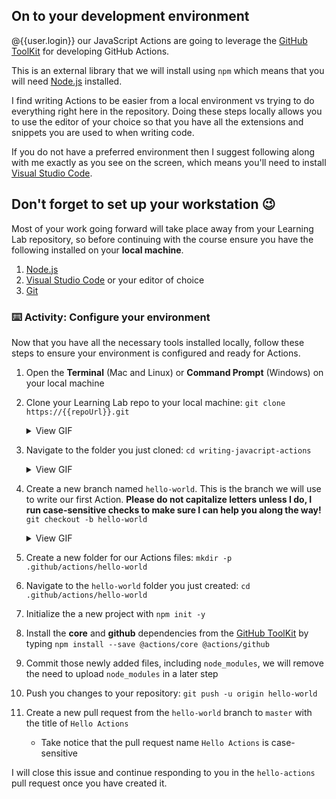 ## On to your development environment

@{{user.login}} our JavaScript Actions are going to leverage the [GitHub ToolKit](https://github.com/actions/toolkit) for developing GitHub Actions.

This is an external library that we will install using `npm` which means that you will need [Node.js](https://nodejs.org/) installed.

I find writing Actions to be easier from a local environment vs trying to do everything right here in the repository.  Doing these steps locally allows you to use the editor of your choice so that you have all the extensions and snippets you are used to when writing code.

If you do not have a preferred environment then I suggest following along with me exactly as you see on the screen, which means you'll need to install [Visual Studio Code](https://code.visualstudio.com/).

## Don't forget to set up your workstation 😉

Most of your work going forward will take place away from your Learning Lab repository, so before continuing with the course ensure you have the following installed on your **local machine**.  

1. [Node.js](https://nodejs.org)
2. [Visual Studio Code](https://code.visualstudio.com/) or your editor of choice
3. [Git](https://git-scm.com/)


### :keyboard: Activity: Configure your environment

Now that you have all the necessary tools installed locally, follow these steps to ensure your environment is configured and ready for Actions.

1. Open the **Terminal** (Mac and Linux) or **Command Prompt** (Windows) on your local machine
2. Clone your Learning Lab repo to your local machine:
   `git clone https://{{repoUrl}}.git`
   <details><summary>View GIF</summary><img src="https://media.giphy.com/media/YnvmISGo2MbXpn2bc5/giphy.gif" alt="git clone example" /></details>
    <!-- ![alt text](https://media.giphy.com/media/YnvmISGo2MbXpn2bc5/giphy.gif) -->

3. Navigate to the folder you just cloned:
   `cd writing-javacript-actions`
      <details><summary>View GIF</summary><img src="https://media.giphy.com/media/duA6JVCuXbt5gKqNLw/giphy.gif" alt="directory navigation" /></details>
    <!-- ![alt text](https://media.giphy.com/media/duA6JVCuXbt5gKqNLw/giphy.gif) -->
4. Create a new branch named `hello-world`.  This is the branch we will use to write our first Action.  **Please do not capitalize letters unless I do, I run case-sensitive checks to make sure I can help you along the way!**
   `git checkout -b hello-world`
    <details><summary>View GIF</summary><img src="https://media.giphy.com/media/hvdeWGkjoy4UdfwbfQ/giphy.gif" alt="git checkout example" /></details>
   
5. Create a new folder for our Actions files:
   `mkdir -p .github/actions/hello-world`
6. Navigate to the `hello-world` folder you just created:
   `cd .github/actions/hello-world`
7. Initialize the a new project with `npm init -y`
8. Install the **core** and **github** dependencies from the [GitHub ToolKit](https://github.com/actions/toolkit) by typing `npm install --save @actions/core @actions/github`
9.  Commit those newly added files, including `node_modules`, we will remove the need to upload `node_modules` in a later step
10. Push you changes to your repository:
    `git push -u origin hello-world`
11. Create a new pull request from the `hello-world` branch to `master` with the title of `Hello Actions`
    - Take notice that the pull request name `Hello Actions` is case-sensitive

I will close this issue and continue responding to you in the `hello-actions` pull request once you have created it.